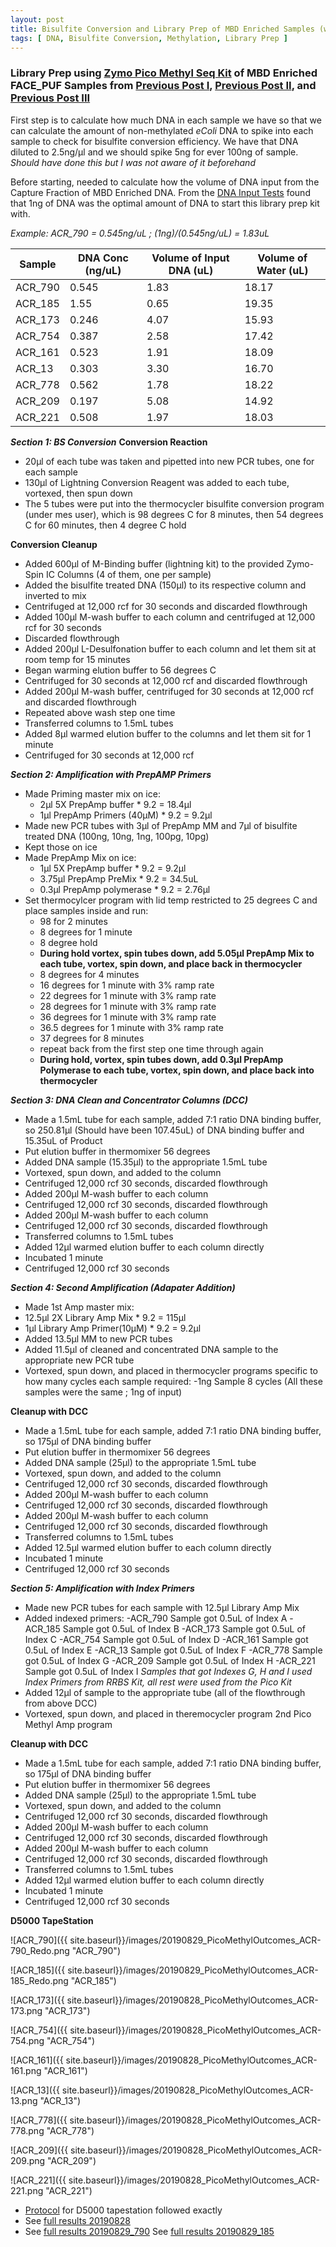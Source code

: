 ```yaml
---
layout: post
title: Bisulfite Conversion and Library Prep of MBD Enriched Samples (with TapeStation Results)
tags: [ DNA, Bisulfite Conversion, Methylation, Library Prep ]
---
```


### Library Prep using [Zymo Pico Methyl Seq Kit](https://www.zymoresearch.com/products/pico-methyl-seq-library-prep-kit) of MBD Enriched FACE_PUF Samples from [Previous Post I](https://github.com/dconetta/DAC_Putnam_Lab_Notebook/blob/master/_posts/2019-08-21-FACE_PUF-MBD-Ennrichment_pt.I.md), [Previous Post II](https://github.com/dconetta/DAC_Putnam_Lab_Notebook/blob/master/_posts/2019-08-22-FACE_PUF-MBD-Ennrichment_pt.II.md), and [Previous Post III](https://github.com/dconetta/DAC_Putnam_Lab_Notebook/blob/master/_posts/2019-08-26-FACE_PUF-MBD-Ennrichment_pt.III.md)

First step is to calculate how much DNA in each sample we have so that we can calculate the amount of non-methylated _eColi_ DNA to spike into each sample to check for bisulfite conversion efficiency. We have that DNA diluted to 2.5ng/µl and we should spike 5ng for ever 100ng of sample.
_Should have done this but I was not aware of it beforehand_

Before starting, needed to calculate how the volume of DNA input from the Capture Fraction of MBD Enriched DNA. From the [DNA Input Tests](https://github.com/dconetta/DAC_Putnam_Lab_Notebook/blob/master/_posts/2019-08-15-PMS-Input-Conc-Tests.md) found that 1ng of DNA was the optimal amount of DNA to start this library prep kit with.

_Example: ACR_790 = 0.545ng/uL ; (1ng)/(0.545ng/uL) = 1.83uL_

|Sample|DNA Conc (ng/uL)|Volume of Input DNA (uL)|Volume of Water (uL)|
|----|----|----|----|
|ACR_790|0.545|1.83|18.17|
|ACR_185|1.55|0.65|19.35|
|ACR_173|0.246|4.07|15.93|
|ACR_754|0.387|2.58|17.42|
|ACR_161|0.523|1.91|18.09|
|ACR_13|0.303|3.30|16.70|
|ACR_778|0.562|1.78|18.22|
|ACR_209|0.197|5.08|14.92|
|ACR_221|0.508|1.97|18.03|

***Section 1: BS Conversion***
**Conversion Reaction**

- 20µl of each tube was taken and pipetted into new PCR tubes, one for each sample  
- 130µl of Lightning Conversion Reagent was added to each tube, vortexed, then spun down
- The 5 tubes were put into the thermocycler bisulfite conversion program (under mes user), which is 98 degrees C for 8 minutes, then 54 degrees C for 60 minutes, then 4 degree C hold

**Conversion Cleanup**

- Added 600µl of M-Binding buffer (lightning kit) to the provided Zymo-Spin IC Columns (4 of them, one per sample)
- Added the bisulfite treated DNA (150µl) to its respective column and inverted to mix
- Centrifuged at 12,000 rcf for 30 seconds and discarded flowthrough
- Added 100µl M-wash buffer to each column and centrifuged at 12,000 rcf for 30 seconds
- Discarded flowthrough
- Added 200µl L-Desulfonation buffer to each column and let them sit at room temp for 15 minutes
- Began warming elution buffer to 56 degrees C
- Centrifuged for 30 seconds at 12,000 rcf and discarded flowthrough
- Added 200µl M-wash buffer, centrifuged for 30 seconds at 12,000 rcf and discarded flowthrough
- Repeated above wash step one time
- Transferred columns to 1.5mL tubes
- Added 8µl warmed elution buffer to the columns and let them sit for 1 minute
- Centrifuged for 30 seconds at 12,000 rcf

***Section 2: Amplification with PrepAMP Primers***
- Made Priming master mix on ice:
  - 2µl 5X PrepAmp buffer * 9.2 = 18.4µl
  - 1µl PrepAmp Primers (40µM) * 9.2 = 9.2µl
- Made new PCR tubes with 3µl of PrepAmp MM and 7µl of bisulfite treated DNA (100ng, 10ng, 1ng, 100pg, 10pg)
- Kept those on ice
- Made PrepAmp Mix on ice:
  - 1µl 5X PrepAmp buffer * 9.2 = 9.2µl
  - 3.75µl PrepAmp PreMix * 9.2 = 34.5uL
  - 0.3µl PrepAmp polymerase * 9.2 = 2.76µl
- Set thermocylcer program with lid temp restricted to 25 degrees C and place samples inside and run:
  - 98 for 2 minutes
  - 8 degrees for 1 minute
  - 8 degree hold
  - **During hold vortex, spin tubes down, add 5.05µl PrepAmp Mix to each tube, vortex, spin down, and place back in thermocycler**
  - 8 degrees for 4 minutes
  - 16 degrees for 1 minute with 3% ramp rate
  - 22 degrees for 1 minute with 3% ramp rate
  - 28 degrees for 1 minute with 3% ramp rate
  - 36 degrees for 1 minute with 3% ramp rate
  - 36.5 degrees for 1 minute with 3% ramp rate
  - 37 degrees for 8 minutes
  - repeat back from the first step one time through again
  - **During hold, vortex, spin tubes down, add 0.3µl PrepAmp Polymerase to each tube, vortex, spin down, and place back into thermocycler**
  
***Section 3: DNA Clean and Concentrator Columns (DCC)***
- Made a 1.5mL tube for each sample, added 7:1 ratio DNA binding buffer, so 250.81µl (Should have been 107.45uL) of DNA binding buffer and 15.35uL of Product
- Put elution buffer in thermomixer 56 degrees
- Added DNA sample (15.35µl) to the appropriate 1.5mL tube
- Vortexed, spun down, and added to the column
- Centrifuged 12,000 rcf 30 seconds, discarded flowthrough
- Added 200µl M-wash buffer to each column
- Centrifuged 12,000 rcf 30 seconds, discarded flowthrough
- Added 200µl M-wash buffer to each column
- Centrifuged 12,000 rcf 30 seconds, discarded flowthrough
- Transferred columns to 1.5mL tubes
- Added 12µl warmed elution buffer to each column directly
- Incubated 1 minute
- Centrifuged 12,000 rcf 30 seconds

***Section 4: Second Amplification (Adapater Addition)***
- Made 1st Amp master mix:
 - 12.5µl 2X Library Amp Mix * 9.2 = 115µl
 - 1µl Library Amp Primer(10µM) * 9.2 = 9.2µl
- Added 13.5µl MM to new PCR tubes
- Added 11.5µl of cleaned and concentrated DNA sample to the appropriate new PCR tube
- Vortexed, spun down, and placed in thermocycler programs specific to how many cycles each sample required:
	-1ng Sample 8 cycles (All these samples were the same ; 1ng of input)
	

**Cleanup with DCC**

- Made a 1.5mL tube for each sample, added 7:1 ratio DNA binding buffer, so 175µl of DNA binding buffer
- Put elution buffer in thermomixer 56 degrees
- Added DNA sample (25µl) to the appropriate 1.5mL tube
- Vortexed, spun down, and added to the column
- Centrifuged 12,000 rcf 30 seconds, discarded flowthrough
- Added 200µl M-wash buffer to each column
- Centrifuged 12,000 rcf 30 seconds, discarded flowthrough
- Added 200µl M-wash buffer to each column
- Centrifuged 12,000 rcf 30 seconds, discarded flowthrough
- Transferred columns to 1.5mL tubes
- Added 12.5µl warmed elution buffer to each column directly
- Incubated 1 minute
- Centrifuged 12,000 rcf 30 seconds

***Section 5: Amplification with Index Primers***
- Made new PCR tubes for each sample with 12.5µl Library Amp Mix
- Added indexed primers:
	-ACR_790 Sample got 0.5uL of Index A
	-ACR_185 Sample got 0.5uL of Index B
	-ACR_173 Sample got 0.5uL of Index C
	-ACR_754 Sample got 0.5uL of Index D
	-ACR_161 Sample got 0.5uL of Index E
	-ACR_13 Sample got 0.5uL of Index F
	-ACR_778 Sample got 0.5uL of Index G
	-ACR_209 Sample got 0.5uL of Index H
	-ACR_221 Sample got 0.5uL of Index I
			_Samples that got Indexes G, H and I used Index Primers from RRBS Kit, all rest were used from the Pico Kit_
- Added 12µl of sample to the appropriate tube (all of the flowthrough from above DCC) 
- Vortexed, spun down, and placed in theremocycler program 2nd Pico Methyl Amp program

**Cleanup with DCC**

- Made a 1.5mL tube for each sample, added 7:1 ratio DNA binding buffer, so 175µl of DNA binding buffer
- Put elution buffer in thermomixer 56 degrees
- Added DNA sample (25µl) to the appropriate 1.5mL tube
- Vortexed, spun down, and added to the column
- Centrifuged 12,000 rcf 30 seconds, discarded flowthrough
- Added 200µl M-wash buffer to each column
- Centrifuged 12,000 rcf 30 seconds, discarded flowthrough
- Added 200µl M-wash buffer to each column
- Centrifuged 12,000 rcf 30 seconds, discarded flowthrough
- Transferred columns to 1.5mL tubes
- Added 12µl warmed elution buffer to each column directly
- Incubated 1 minute
- Centrifuged 12,000 rcf 30 seconds

**D5000 TapeStation**

![ACR_790]({{ site.baseurl}}/images/20190829_PicoMethylOutcomes_ACR-790_Redo.png "ACR_790")

![ACR_185]({{ site.baseurl}}/images/20190829_PicoMethylOutcomes_ACR-185_Redo.png "ACR_185")

![ACR_173]({{ site.baseurl}}/images/20190828_PicoMethylOutcomes_ACR-173.png "ACR_173")

![ACR_754]({{ site.baseurl}}/images/20190828_PicoMethylOutcomes_ACR-754.png "ACR_754")

![ACR_161]({{ site.baseurl}}/images/20190828_PicoMethylOutcomes_ACR-161.png "ACR_161")

![ACR_13]({{ site.baseurl}}/images/20190828_PicoMethylOutcomes_ACR-13.png "ACR_13")

![ACR_778]({{ site.baseurl}}/images/20190828_PicoMethylOutcomes_ACR-778.png "ACR_778")

![ACR_209]({{ site.baseurl}}/images/20190828_PicoMethylOutcomes_ACR-209.png "ACR_209")

![ACR_221]({{ site.baseurl}}/images/20190828_PicoMethylOutcomes_ACR-221.png "ACR_221")

- [Protocol](https://meschedl.github.io/MESPutnam_Open_Lab_Notebook/DNA-Tapestation/) for D5000 tapestation followed exactly
- See [full results 20190828](https://github.com/dconetta/DAC_Putnam_Lab_Notebook/blob/master/tapestation.pdfs/2019-08-28%20-Pico%20Methyl%20Library%20Prep.pdf)
- See [full results 20190829_790](https://github.com/dconetta/DAC_Putnam_Lab_Notebook/blob/master/tapestation.pdfs/2019-08-29%20-%20Sample%20790%20Redo.pdf) See [full results 20190829_185](https://github.com/dconetta/DAC_Putnam_Lab_Notebook/blob/master/tapestation.pdfs/2019-08-29%20-%20Sample%20185%20Redo.pdf)